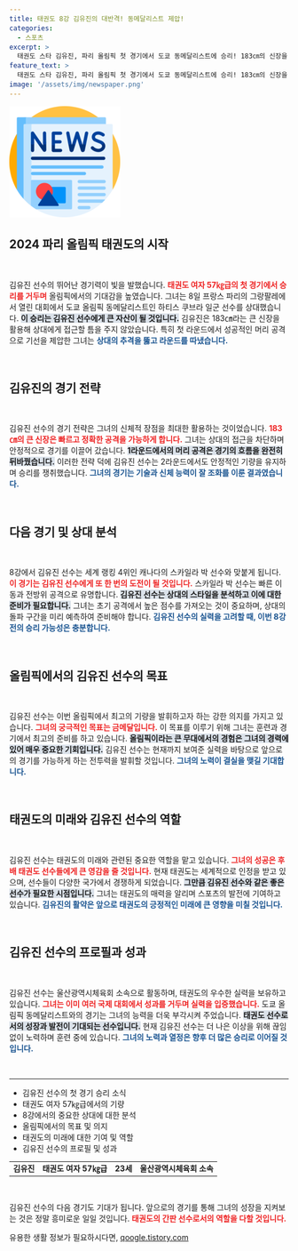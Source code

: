 ```yaml
---
title: 태권도 8강 김유진의 대반격! 동메달리스트 제압!
categories:
  - 스포츠
excerpt: >
  태권도 스타 김유진, 파리 올림픽 첫 경기에서 도쿄 동메달리스트에 승리! 183㎝의 신장을 활용해 상대를 압도하며 8강 진출, 다음 상대는 세계 랭킹 4위!
feature_text: >
  태권도 스타 김유진, 파리 올림픽 첫 경기에서 도쿄 동메달리스트에 승리! 183㎝의 신장을 활용해 상대를 압도하며 8강 진출, 다음 상대는 세계 랭킹 4위!
image: '/assets/img/newspaper.png'
---
```


<p><img src="/assets/img/newspaper.png" alt="kimp 속보" /></p>

<h2 data-ke-size="size26">2024 파리 올림픽 태권도의 시작</h2>

<p data-ke-size="size16">&nbsp;</p>

<p>김유진 선수의 뛰어난 경기력이 빛을 발했습니다. <b><span style="color: #ee2323;">태권도 여자 57㎏급의 첫 경기에서 승리를 거두며</span></b> 올림픽에서의 기대감을 높였습니다. 그녀는 8일 프랑스 파리의 그랑팔레에서 열린 대회에서 도쿄 올림픽 동메달리스트인 하티스 쿠브라 일군 선수를 상대했습니다. <b><span style="background-color: #21538527;">이 승리는 김유진 선수에게 큰 자산이 될 것입니다.</span></b> 김유진은 183㎝라는 큰 신장을 활용해 상대에게 접근할 틈을 주지 않았습니다. 특히 첫 라운드에서 성공적인 머리 공격으로 기선을 제압한 그녀는 <b><span style="color: #1a5490;">상대의 추격을 뚫고 라운드를 따냈습니다.</span></b></p>

<p data-ke-size="size16">&nbsp;</p>

<h2 data-ke-size="size26">김유진의 경기 전략</h2>

<p data-ke-size="size16">&nbsp;</p>

<p>김유진 선수의 경기 전략은 그녀의 신체적 장점을 최대한 활용하는 것이었습니다. <b><span style="color: #ee2323;">183㎝의 큰 신장은 빠르고 정확한 공격을 가능하게 합니다.</span></b> 그녀는 상대의 접근을 차단하며 안정적으로 경기를 이끌어 갔습니다. <b><span style="background-color: #21538527;">1라운드에서의 머리 공격은 경기의 흐름을 완전히 뒤바꿨습니다.</span></b> 이러한 전략 덕에 김유진 선수는 2라운드에서도 안정적인 기량을 유지하며 승리를 쟁취했습니다. <b><span style="color: #1a5490;">그녀의 경기는 기술과 신체 능력이 잘 조화를 이룬 결과였습니다.</span></b></p>

<p data-ke-size="size16">&nbsp;</p>

<h2 data-ke-size="size26">다음 경기 및 상대 분석</h2>

<p data-ke-size="size16">&nbsp;</p>

<p>8강에서 김유진 선수는 세계 랭킹 4위인 캐나다의 스카일라 박 선수와 맞붙게 됩니다. <b><span style="color: #ee2323;">이 경기는 김유진 선수에게 또 한 번의 도전이 될 것입니다.</span></b> 스카일라 박 선수는 빠른 이동과 전방위 공격으로 유명합니다. <b><span style="background-color: #21538527;">김유진 선수는 상대의 스타일을 분석하고 이에 대한 준비가 필요합니다.</span></b> 그녀는 초기 공격에서 높은 점수를 가져오는 것이 중요하며, 상대의 돌파 구간을 미리 예측하여 준비해야 합니다. <b><span style="color: #1a5490;">김유진 선수의 실력을 고려할 때, 이번 8강전의 승리 가능성은 충분합니다.</span></b></p>

<p data-ke-size="size16">&nbsp;</p>

<h2 data-ke-size="size26">올림픽에서의 김유진 선수의 목표</h2>

<p data-ke-size="size16">&nbsp;</p>

<p>김유진 선수는 이번 올림픽에서 최고의 기량을 발휘하고자 하는 강한 의지를 가지고 있습니다. <b><span style="color: #ee2323;">그녀의 궁극적인 목표는 금메달입니다.</span></b> 이 목표를 이루기 위해 그녀는 훈련과 경기에서 최고의 준비를 하고 있습니다. <b><span style="background-color: #21538527;">올림픽이라는 큰 무대에서의 경험은 그녀의 경력에 있어 매우 중요한 기회입니다.</span></b> 김유진 선수는 현재까지 보여준 실력을 바탕으로 앞으로의 경기를 가능하게 하는 전투력을 발휘할 것입니다. <b><span style="color: #1a5490;">그녀의 노력이 결실을 맺길 기대합니다.</span></b></p>

<p data-ke-size="size16">&nbsp;</p>

<h2 data-ke-size="size26">태권도의 미래와 김유진 선수의 역할</h2>

<p data-ke-size="size16">&nbsp;</p>

<p>김유진 선수는 태권도의 미래와 관련된 중요한 역할을 맡고 있습니다. <b><span style="color: #ee2323;">그녀의 성공은 후배 태권도 선수들에게 큰 영감을 줄 것입니다.</span></b> 현재 태권도는 세계적으로 인정을 받고 있으며, 선수들이 다양한 국가에서 경쟁하게 되었습니다. <b><span style="background-color: #21538527;">그만큼 김유진 선수와 같은 좋은 선수가 필요한 시점입니다.</span></b> 그녀는 태권도의 매력을 알리며 스포츠의 발전에 기여하고 있습니다. <b><span style="color: #1a5490;">김유진의 활약은 앞으로 태권도의 긍정적인 미래에 큰 영향을 미칠 것입니다.</span></b> </p>

<p data-ke-size="size16">&nbsp;</p>

<h2 data-ke-size="size26">김유진 선수의 프로필과 성과</h2>

<p data-ke-size="size16">&nbsp;</p>

<p>김유진 선수는 울산광역시체육회 소속으로 활동하며, 태권도의 우수한 실력을 보유하고 있습니다. <b><span style="color: #ee2323;">그녀는 이미 여러 국제 대회에서 성과를 거두며 실력을 입증했습니다.</span></b> 도쿄 올림픽 동메달리스트와의 경기는 그녀의 능력을 더욱 부각시켜 주었습니다. <b><span style="background-color: #21538527;">태권도 선수로서의 성장과 발전이 기대되는 선수입니다.</span></b> 현재 김유진 선수는 더 나은 이상을 위해 끊임없이 노력하며 훈련 중에 있습니다. <b><span style="color: #1a5490;">그녀의 노력과 열정은 향후 더 많은 승리로 이어질 것입니다.</span></b></p>

<p data-ke-size="size16">&nbsp;</p>

<hr>

<ul>
    <li>김유진 선수의 첫 경기 승리 소식</li>
    <li>태권도 여자 57㎏급에서의 기량</li>
    <li>8강에서의 중요한 상대에 대한 분석</li>
    <li>올림픽에서의 목표 및 의지</li>
    <li>태권도의 미래에 대한 기여 및 역할</li>
    <li>김유진 선수의 프로필 및 성과</li>
</ul> 

<table>
    <tr>
        <td style="text-align: center; height: 17px;"><b>김유진</b></td>
        <td style="text-align: center; height: 17px;"><b>태권도 여자 57㎏급</b></td>
        <td style="text-align: center; height: 17px;"><b>23세</b></td>
        <td style="text-align: center; height: 17px;"><b>울산광역시체육회 소속</b></td>
    </tr>
</table> 

<p data-ke-size="size16">&nbsp;</p> 

<p>김유진 선수의 다음 경기도 기대가 됩니다. 앞으로의 경기를 통해 그녀의 성장을 지켜보는 것은 정말 흥미로운 일일 것입니다. <b><span style="color: #ee2323;">태권도의 간판 선수로서의 역할을 다할 것입니다.</span></b></p>
유용한 생활 정보가 필요하시다면, <a href="https://qoogle.tistory.com" rel="dofollow">qoogle.tistory.com</a>


